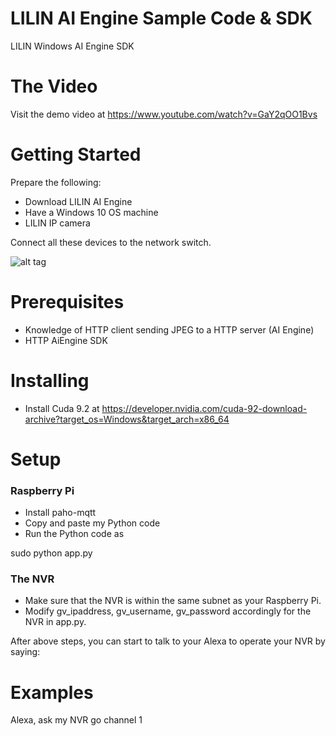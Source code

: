# LILIN AI Engine Sample Code & SDK
LILIN Windows AI Engine SDK

# The Video
Visit the demo video at 
https://www.youtube.com/watch?v=GaY2qOO1Bvs

# Getting Started
Prepare the following:

* Download LILIN AI Engine
* Have a Windows 10 OS machine
* LILIN IP camera

Connect all these devices to the network switch.

![alt tag](https://github.com/chihkanghu/My-Alexa-NVR/blob/master/diagram.png?raw=true)

# Prerequisites

* Knowledge of HTTP client sending JPEG to a HTTP server (AI Engine)
* HTTP AiEngine SDK

# Installing

* Install Cuda 9.2 at https://developer.nvidia.com/cuda-92-download-archive?target_os=Windows&target_arch=x86_64

# Setup

### Raspberry Pi
* Install paho-mqtt
* Copy and paste my Python code
* Run the Python code as 

sudo python app.py

### The NVR
* Make sure that the NVR is within the same subnet as your Raspberry Pi.
* Modify gv_ipaddress, gv_username, gv_password accordingly for the NVR in app.py.

After above steps, you can start to talk to your Alexa to operate your NVR by saying:

# Examples

Alexa, ask my NVR go channel 1
